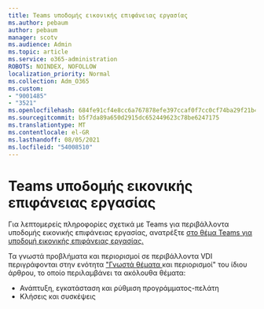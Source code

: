 ```yaml
---
title: Teams υποδομής εικονικής επιφάνειας εργασίας
ms.author: pebaum
author: pebaum
manager: scotv
ms.audience: Admin
ms.topic: article
ms.service: o365-administration
ROBOTS: NOINDEX, NOFOLLOW
localization_priority: Normal
ms.collection: Adm_O365
ms.custom:
- "9001485"
- "3521"
ms.openlocfilehash: 684fe91cf4e8cc6a767878efe397ccaf0f7cc0cf74ba29f21b40d77c18a028f7
ms.sourcegitcommit: b5f7da89a650d2915dc652449623c78be6247175
ms.translationtype: MT
ms.contentlocale: el-GR
ms.lasthandoff: 08/05/2021
ms.locfileid: "54008510"
---
```

# <a name="teams-for-virtualized-desktop-infrastructure"></a>Teams υποδομής εικονικής επιφάνειας εργασίας

Για λεπτομερείς πληροφορίες σχετικά με Teams για περιβάλλοντα υποδομής εικονικής επιφάνειας εργασίας, ανατρέξτε [στο θέμα Teams για υποδομή εικονικής επιφάνειας εργασίας.](https://docs.microsoft.com/microsoftteams/teams-for-vdi)

Τα γνωστά προβλήματα και περιορισμοί σε περιβάλλοντα VDI περιγράφονται στην ενότητα ["Γνωστά θέματα ](https://docs.microsoft.com/microsoftteams/teams-for-vdi#known-issues-and-limitations) και περιορισμοί" του ίδιου άρθρου, το οποίο περιλαμβάνει τα ακόλουθα θέματα:
 - Ανάπτυξη, εγκατάσταση και ρύθμιση προγράμματος-πελάτη
 - Κλήσεις και συσκέψεις
